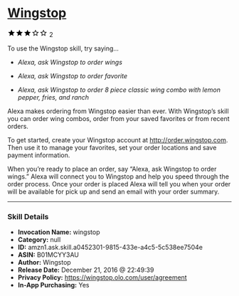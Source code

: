 # [Wingstop](http://alexa.amazon.com/#skills/amzn1.ask.skill.a0452301-9815-433e-a4c5-5c538ee7504e)
![3 stars](../../images/ic_star_black_18dp_1x.png)![3 stars](../../images/ic_star_black_18dp_1x.png)![3 stars](../../images/ic_star_black_18dp_1x.png)![3 stars](../../images/ic_star_border_black_18dp_1x.png)![3 stars](../../images/ic_star_border_black_18dp_1x.png) 2

To use the Wingstop skill, try saying...

* *Alexa, ask Wingstop to order wings*

* *Alexa, ask Wingstop to order favorite*

* *Alexa, ask Wingstop to order 8 piece classic wing combo with lemon pepper, fries, and ranch*

Alexa makes ordering from Wingstop easier than ever.  With Wingstop’s skill you can order wing combos, order from your saved favorites or from recent orders.
 
To get started, create your Wingstop account at http://order.wingstop.com. Then use it to manage your favorites, set your order locations and save payment information.
 
When you’re ready to place an order, say “Alexa, ask Wingstop to order wings.” Alexa will connect you to Wingstop and help you speed through the order process. Once your order is placed Alexa will tell you when your order will be available for pick up and send an email with your order summary.

***

### Skill Details

* **Invocation Name:** wingstop
* **Category:** null
* **ID:** amzn1.ask.skill.a0452301-9815-433e-a4c5-5c538ee7504e
* **ASIN:** B01MCYY3AU
* **Author:** Wingstop
* **Release Date:** December 21, 2016 @ 22:49:39
* **Privacy Policy:** https://wingstop.olo.com/user/agreement
* **In-App Purchasing:** Yes
